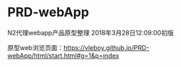 ﻿# PRD-webApp
N2代理webapp产品原型整理
2018年3月28日12:09:00初版

原型web浏览页面：https://vleboy.github.io/PRD-webApp/html/start.html#g=1&p=index